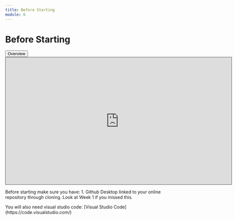```yaml
---
title: Before Starting
module: 6
---
```


# Before Starting <br />

<div class="tab">
  <button class="tablinks active" onclick="openTab(event, 'BeforeStarting')">Overview</button>
 
</div>

<!-- Tab content -->
<div id="BeforeStarting" class="tabcontent" style="display:block">
<!-- video -->
<iframe src="https://umontana.hosted.panopto.com/Panopto/Pages/Embed.aspx?id=11c511bb-c513-4c56-b862-b1110161ea99&autoplay=false&offerviewer=true&showtitle=false&showbrand=false&captions=false&interactivity=none" height="405" width="720" style="border: 1px solid #464646;" allowfullscreen allow="autoplay" aria-label="Panopto Embedded Video Player"></iframe>

<p>Before starting make sure you have: 1. Github Desktop linked to your online repository through cloning. Look at Week 1 if you missed this.</p>

<p>You will also need visual studio code: [Visual Studio Code](https://code.visualstudio.com/)</p>
</div>
